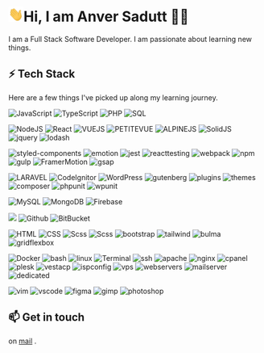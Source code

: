 # <img src="https://raw.githubusercontent.com/ABSphreak/ABSphreak/master/gifs/Hi.gif" width="30px">Hi, I am Anver Sadutt 👨‍💻

I am a Full Stack Software Developer. I am passionate about learning new things.

## ⚡ Tech Stack

Here are a few things I've picked up along my learning journey.


 ![JavaScript](https://img.shields.io/badge/JavaScript-F7DF1E?style=for-the-badge&logo=javascript&logoColor=black) ![TypeScript](https://img.shields.io/badge/TypeScript-007ACC?style=for-the-badge&logo=typescript&logoColor=white) ![PHP](https://img.shields.io/badge/php-8993BE?style=for-the-badge&logo=php&logoColor=232630) ![SQL](https://img.shields.io/badge/-SQL-000?style=for-the-badge&logo=MySQL&logoColor=4479A1) 
  
 ![NodeJS](https://img.shields.io/badge/Node.js-43853D?style=for-the-badge&logo=node.js&logoColor=white) ![React](https://img.shields.io/badge/REACT-white?style=for-the-badge&logo=react&logoColor=#61DAFB) ![VUEJS](https://img.shields.io/badge/VUEJS-lightgrey?style=for-the-badge&logo=vuedotjs&logoColor=#4FC08D) ![PETITEVUE](https://img.shields.io/badge/petitevue-salmon?style=for-the-badge&logo=&logoColor=#21759B) ![ALPINEJS](https://img.shields.io/badge/ALPINEJS-F7F7F7?style=for-the-badge&logo=alpinedotjs&logoColor=#8BC0D0) ![SolidJS](https://img.shields.io/badge/SOLIDJS-c7c7c7?style=for-the-badge) ![jquery](https://img.shields.io/badge/jquery-yellow?style=for-the-badge&logo=jquery&logoColor=#0769AD) ![lodash](https://img.shields.io/badge/lodash-blue?style=for-the-badge&logo=lodash&logoColor=#3492FF)
 
 ![styled-components](https://img.shields.io/badge/styled%20components-yellow?style=for-the-badge&logo=styledcomponents&logoColor=#DB7093) ![emotion](https://img.shields.io/badge/emotion-green?style=for-the-badge&logo=&logoColor=#DB7093) ![jest](https://img.shields.io/badge/jest-black?style=for-the-badge&logo=jest&logoColor=#C21325) ![reacttesting](https://img.shields.io/badge/react%20testing%20library-yellow?style=for-the-badge&logo=testinglibrary&logoColor=#C21325) ![webpack](https://img.shields.io/badge/webpack-orange?style=for-the-badge&logo=webpack&logoColor=#8DD6F9) ![npm](https://img.shields.io/badge/npm-red?style=for-the-badge&logo=npm&logoColor=#CB3837) ![gulp](https://img.shields.io/badge/gulp-blue?style=for-the-badge&logo=gulp&logoColor=#CF4647) ![FramerMotion](https://img.shields.io/badge/framer%20motion-yellow?style=for-the-badge&logo=framer&logoColor=#CF4647) ![gsap](https://img.shields.io/badge/greensock-f6f6f6?style=for-the-badge&logo=greensock&logoColor=#88CE02)
 
 
 ![LARAVEL](https://img.shields.io/badge/LARAVEL-majento?style=for-the-badge&logo=laravel&logoColor=#FF2D20) ![CodeIgnitor](https://img.shields.io/badge/CodeIgniter-yellow?style=for-the-badge&logo=codeigniter&logoColor=#EF4223) ![WordPress](https://img.shields.io/badge/wordpress-green?style=for-the-badge&logo=wordpress&logoColor=#21759B) ![gutenberg](https://img.shields.io/badge/gutenberg-orange?style=for-the-badge&logo=gutenberg&logoColor=#000000) ![plugins](https://img.shields.io/badge/Custom%20Plugin%20Development-blue?style=for-the-badge&logo=wordpress&logoColor=#000000) ![themes](https://img.shields.io/badge/Theme%20Development-silver?style=for-the-badge&logo=wordpress&logoColor=#000000)  ![composer](https://img.shields.io/badge/composer-salmon?style=for-the-badge&logo=composer&logoColor=#885630) ![phpunit](https://img.shields.io/badge/phpunit-red?style=for-the-badge&logo=php&logoColor=#1572B6) ![wpunit](https://img.shields.io/badge/wordpress%20unit%20testing-violet?style=for-the-badge&logo=wordpress&logoColor=white)
 
 
 ![MySQL](https://img.shields.io/badge/MySQL-00000F?style=for-the-badge&logo=mysql&logoColor=white) ![MongoDB](https://img.shields.io/badge/MongoDB-4EA94B?style=for-the-badge&logo=mongodb&logoColor=white) ![Firebase](https://img.shields.io/badge/firebase-salmon?style=for-the-badge&logo=firebase&logoColor=#FFCA28)

 ![](https://img.shields.io/badge/git%20-%23F05033.svg?&style=for-the-badge&logo=git&logoColor=white)  ![Github](https://img.shields.io/badge/github%20-%23121011.svg?&style=for-the-badge&logo=github&logoColor=white) ![BitBucket](https://img.shields.io/badge/bitbucket%20-%230047B3.svg?&style=for-the-badge&logo=bitbucket&logoColor=white)
 
 ![HTML](https://img.shields.io/badge/HTML5-E34F26?style=for-the-badge&logo=html5&logoColor=white) ![CSS](https://img.shields.io/badge/CSS-239120?&style=for-the-badge&logo=css3&logoColor=white) ![Scss](https://img.shields.io/badge/SCSS-CC6699?style=for-the-badge&logo=SASS&logoColor=232630) ![Scss](https://img.shields.io/badge/LESS-1D365D?style=for-the-badge&logo=less&logoColor=white) ![bootstrap](https://img.shields.io/badge/bootstrap-black?style=for-the-badge&logo=bootstrap&logoColor=#7952B3) ![tailwind](https://img.shields.io/badge/tailwind-F7F7F7?style=for-the-badge&logo=tailwindcss&logoColor=#06B6D4) ![bulma](https://img.shields.io/badge/bulma-black?style=for-the-badge&logo=bulma&logoColor=#00D1B2) ![gridflexbox](https://img.shields.io/badge/cssgridflexbox-orange?style=for-the-badge&logo=css3&logoColor=#1572B6)
 
 ![Docker](https://img.shields.io/badge/docker%20-%230db7ed.svg?&style=for-the-badge&logo=docker&logoColor=white) ![bash](https://img.shields.io/badge/bash-282F34?style=for-the-badge&logo=gnubash&logoColor=#4EAA25) ![linux](https://img.shields.io/badge/linux-f7f7f7?style=for-the-badge&logo=linux&logoColor=#FCC624) ![Terminal](https://img.shields.io/badge/terminal-black?style=for-the-badge&logo=windowsterminal&logoColor=#FCC624) ![ssh](https://img.shields.io/badge/ssh-yellow?style=for-the-badge&logo=windowsterminal&logoColor=#FCC624) ![apache](https://img.shields.io/badge/apache-blue?style=for-the-badge&logo=apache&logoColor=white) ![nginx](https://img.shields.io/badge/nginx-orange?style=for-the-badge&logo=nginx&logoColor=white) ![cpanel](https://img.shields.io/badge/cpanel-yellow?style=for-the-badge&logo=cpanel&logoColor=white) ![plesk](https://img.shields.io/badge/plesk-green?style=for-the-badge&logo=plesk&logoColor=white) ![vestacp](https://img.shields.io/badge/vestacp-blue?style=for-the-badge&logo=linux&logoColor=white) ![ispconfig](https://img.shields.io/badge/ispconfig-violet?style=for-the-badge&logo=linux&logoColor=white) ![vps](https://img.shields.io/badge/VPS-red?style=for-the-badge&logo=linux&logoColor=#007ACC) ![webservers](https://img.shields.io/badge/web%20server%20setup-blue?style=for-the-badge&logo=linux&logoColor=#007ACC) ![mailserver](https://img.shields.io/badge/mail%20server%20setup-orange?style=for-the-badge&logo=linux&logoColor=#007ACC) ![dedicated](https://img.shields.io/badge/dedicated%20server%20setup-cyan?style=for-the-badge&logo=linux&logoColor=#007ACC)
 
![vim](https://img.shields.io/badge/vim-orange?style=for-the-badge&logo=vim&logoColor=#019733) ![vscode](https://img.shields.io/badge/vscode-blue?style=for-the-badge&logo=visualstudiocode&logoColor=#007ACC) ![figma](https://img.shields.io/badge/figma-EAEAEA?style=for-the-badge&logo=figma&logoColor=#F24E1E) ![gimp](https://img.shields.io/badge/gimp-black?style=for-the-badge&logo=gimp&logoColor=#5C5543) ![photoshop](https://img.shields.io/badge/photoshop-071834?style=for-the-badge&logo=adobephotoshop&logoColor=#31A8FF)
 
 
## 📫 Get in touch
on [mail](mailto:anvergdr@gmail.com) .

